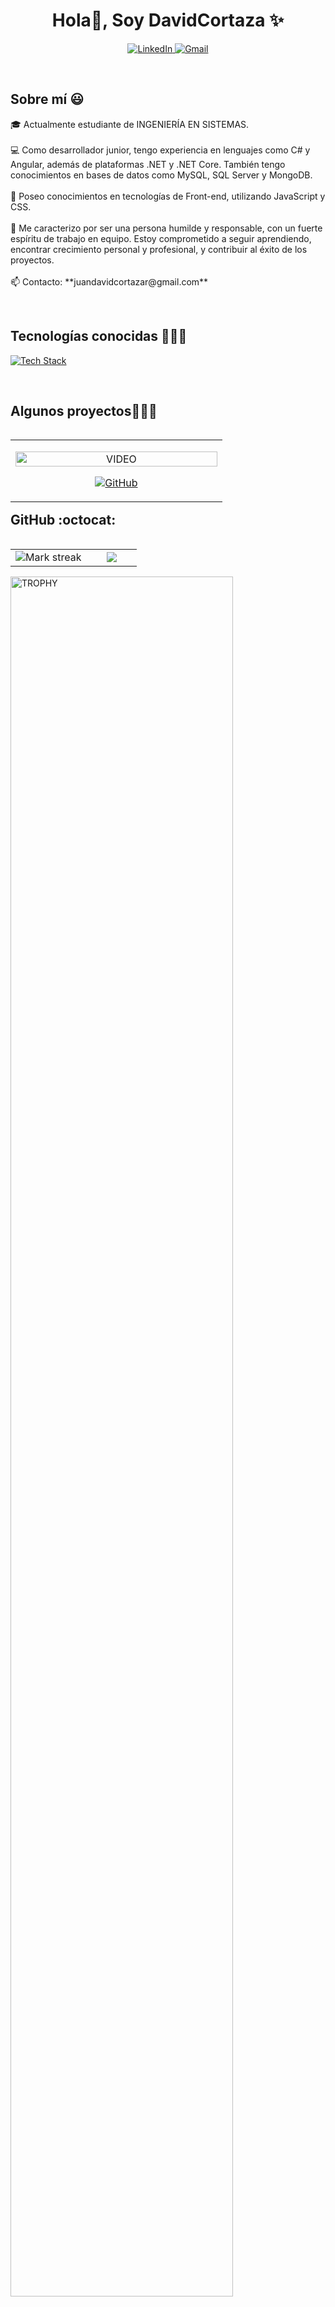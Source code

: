 <!--  =============================  PRESENTACION  =============================   -->
<h1 align="center">Hola👋, Soy DavidCortaza ✨</h1>

<!--  =============================   REDES DISPONIBLES  =============================   -->
<p align="center">
  <a href="https://www.linkedin.com/in/juan-david-cortaza-pérez-b77074143" target="blank">
    <img src="https://img.shields.io/badge/LinkedIn-0077B5?style=for-the-badge&logo=linkedin&logoColor=white" alt="LinkedIn" />
  </a>
  <a href="mailto:juandavidcortazar@gmail.com" target="blank">
    <img src="https://img.shields.io/badge/Gmail-D14836?style=for-the-badge&logo=gmail&logoColor=white" alt="Gmail" />
  </a>
</p>
<br>

<h2>Sobre mí 😃</h2>
<!--  =============================   INTRODUCCION  =============================   -->
<p align="left">
  🎓 Actualmente estudiante de INGENIERÍA EN SISTEMAS.  
  <br><br>
  💻 Como desarrollador junior, tengo experiencia en lenguajes como C# y Angular, además de plataformas .NET y .NET Core. También tengo conocimientos en bases de datos como MySQL, SQL Server y MongoDB.  
  <br><br>
  🎨 Poseo conocimientos en tecnologías de Front-end, utilizando JavaScript y CSS.  
  <br><br>
  🙌 Me caracterizo por ser una persona humilde y responsable, con un fuerte espíritu de trabajo en equipo. Estoy comprometido a seguir aprendiendo, encontrar crecimiento personal y profesional, y contribuir al éxito de los proyectos.
  <br><br>
  📫 Contacto: **juandavidcortazar@gmail.com**  
</p>
<br>

<!--   =============================   TECNOLOGIAS CONOCIDAS  =============================  -->
<h2>Tecnologías conocidas 👨🏻‍💻</h2>
<p align="left">
  <a href="https://skillicons.dev">
    <img src="https://skillicons.dev/icons?i=java,php,py,css,html,js,nodejs,mysql,github,postman,vscode,linux,sqlserver,ps&perline=12" alt="Tech Stack" />
  </a>
</p>
<br>

<!--   =============================   PROYECTOS A MOSTRAR =============================   -->
<div id="proyectos">
<h2>Algunos proyectos👨🏻‍💻</h2>

<table align="left">
  <tr border="none">
    <td width="25%" align="center">
      <p align="center">
          <img align="center" width="100%" src="https://github.com/cortaza123/cortaza123/Animalia.jpg" alt="VIDEO" />
      </p>
      <p align="center">
        <a href="https://github.com/cortaza123/AnimaliaV2-master" target="blank">
          <img src="https://img.shields.io/badge/GitHub-100000?style=for-the-badge&logo=github&logoColor=white" alt="GitHub" />
        </a>
      </p>
    </td>
  </tr>
</table>
</div>
<br><br><br><br><br>
<div>
</div>

<!--   =============================   ESTADISTICAS =============================  -->
<h2>GitHub :octocat:</h2>
<p align="center">
  <!--- stats -->
  <table align="left">
    <tr border="none">
      <td width="60%" align="center">
        <img title="🔥 Get streak stats for your profile at git.io/streak-stats" alt="Mark streak" src="https://github-readme-streak-stats.herokuapp.com/?user=cortaza123&theme=dark&hide_border=false" />
      </td>
      <td width="40%" align="center">
        <img align="center" src="https://github-readme-stats.anuraghazra1.vercel.app/api/top-langs/?username=cortaza123&theme=dark&hide_border=false&no-bg=true&no-frame=true&langs_count=10" />
      </td>
    </tr>
  </table>
  <!--- trophy -->
  <div align="left">
    <a href="https://github.com/ryo-ma/github-profile-trophy" title="Go to Source">
      <img align="center" width="84%" src="https://github-profile-trophy.vercel.app/?username=cortaza123&theme=radical&row=1&column=7&margin-h=15&margin-w=5&no-bg=true" alt="TROPHY" />
    </a>
  </div>
</p>
